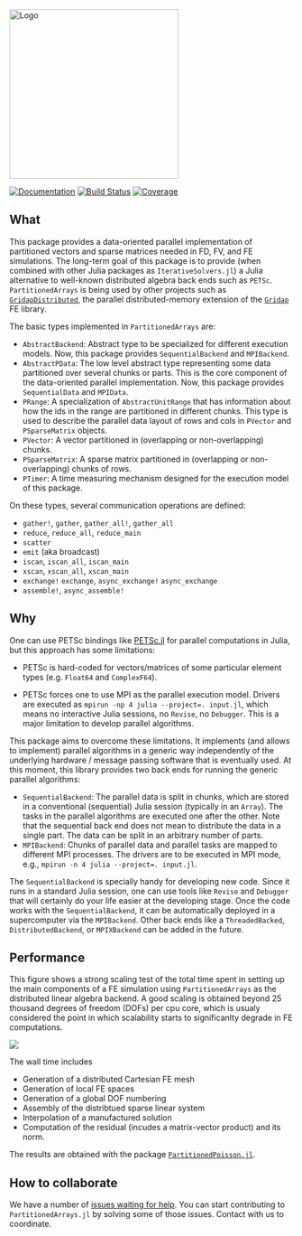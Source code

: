 


<img src="https://github.com/fverdugo/PartitionedArrays.jl/raw/master/assets/logo.png" width="300" title="Logo">

[![Documentation](https://img.shields.io/badge/docs-latest-blue)](https://fverdugo.github.io/PartitionedArrays.jl/dev)
[![Build Status](https://github.com/fverdugo/PartitionedArrays.jl/workflows/CI/badge.svg)](https://github.com/fverdugo/PartitionedArrays.jl/actions)
[![Coverage](https://codecov.io/gh/fverdugo/PartitionedArrays.jl/branch/master/graph/badge.svg)](https://codecov.io/gh/fverdugo/PartitionedArrays.jl)

## What



This package provides a data-oriented parallel implementation of partitioned vectors and sparse matrices needed in FD, FV, and FE simulations. The long-term goal of this package is to provide (when combined with other Julia packages as `IterativeSolvers.jl`) a Julia alternative to well-known distributed algebra back ends such as `PETSc`. `PartitionedArrays` is being used by other projects such as [`GridapDistributed`](https://github.com/gridap/GridapDistributed.jl), the parallel distributed-memory extension of the [`Gridap`](https://github.com/gridap/Gridap.jl) FE library.

The basic types implemented in `PartitionedArrays` are:
- `AbstractBackend`: Abstract type to be specialized for different execution models. Now, this package provides `SequentialBackend` and `MPIBackend`.
- `AbstractPData`: The low level abstract type representing some data partitioned over several chunks or parts. This is the core component of the data-oriented parallel implementation. Now, this package provides `SequentialData` and `MPIData`.
- `PRange`: A specialization of `AbstractUnitRange` that has information about how the ids in the range are partitioned in different chunks. This type is used to describe the parallel data layout of rows and cols in `PVector` and `PSparseMatrix` objects.
- `PVector`: A vector partitioned in (overlapping or non-overlapping) chunks.
- `PSparseMatrix`: A sparse matrix partitioned in (overlapping or non-overlapping) chunks of rows.
- `PTimer`: A time measuring mechanism designed for the execution model of this package.

On these types, several communication operations are defined:

- `gather!`, `gather`, `gather_all!`, `gather_all`
- `reduce`, `reduce_all`, `reduce_main`
- `scatter`
- `emit` (aka broadcast)
- `iscan`, `iscan_all`, `iscan_main`
- `xscan`, `xscan_all`, `xscan_main`
- `exchange!` `exchange`, `async_exchange!` `async_exchange`
- `assemble!`, `async_assemble!`

## Why

One can use PETSc bindings like [PETSc.jl](https://github.com/JuliaParallel/PETSc.jl) for parallel computations in Julia, but this approach has some limitations:

- PETSc is hard-coded for vectors/matrices of some particular element types (e.g. `Float64` and `ComplexF64`).

- PETSc forces one to use MPI as the parallel execution model. Drivers are executed as `mpirun -np 4 julia --project=. input.jl`, which means no interactive Julia sessions, no `Revise`, no `Debugger`. This is a major limitation to develop parallel algorithms.

This package aims to overcome these limitations. It implements (and allows to implement) parallel algorithms in a generic way independently of the underlying hardware / message passing software that is eventually used. At this moment, this library provides two back ends for running the generic parallel algorithms:
- `SequentialBackend`: The parallel data is split in chunks, which are stored in a conventional (sequential) Julia session (typically in an `Array`). The tasks in the parallel algorithms are executed one after the other. Note that the sequential back end does not mean to distribute the data in a single part. The data can be split in an arbitrary number of parts. 
- `MPIBackend`: Chunks of parallel data and parallel tasks are mapped to different MPI processes. The drivers are to be executed in MPI mode, e.g., `mpirun -n 4 julia --project=. input.jl`.


The `SequentialBackend` is specially handy for developing new code. Since it runs in a standard Julia session, one can use tools like `Revise` and `Debugger` that will certainly do your life easier at the developing stage. Once the code works with the `SequentialBackend`, it can be automatically deployed in a supercomputer via the `MPIBackend`.  Other back ends like a `ThreadedBacked`, `DistributedBackend`, or `MPIXBackend` can be added in the future.

## Performance

This figure shows a strong scaling test of the total time spent in setting up the main components of a FE simulation using `PartitionedArrays` as the distributed linear algebra backend. A good scaling is obtained beyond 25 thousand degrees of freedom (DOFs) per cpu core, which is usualy considered the point in which scalability starts to significanlty degrade in FE computations.

![](https://github.com/fverdugo/PartitionedArrays.jl/raw/master/assets/total_scaling.png)

The wall time includes
- Generation of a distributed Cartesian FE mesh
- Generation of local FE spaces
- Generation of a global DOF numbering
- Assembly of the distribtued sparse linear system
- Interpolation of a manufactured solution
- Computation of the residual (incudes a matrix-vector product) and its norm.

The results are obtained with the package [`PartitionedPoisson.jl`](https://github.com/fverdugo/PartitionedPoisson.jl).


## How to collaborate

We have a number of [issues waiting for help](https://github.com/fverdugo/PartitionedArrays.jl/labels/help%20wanted). You can start contributing to `PartitionedArrays.jl` by solving some of those issues. Contact with us to coordinate.




